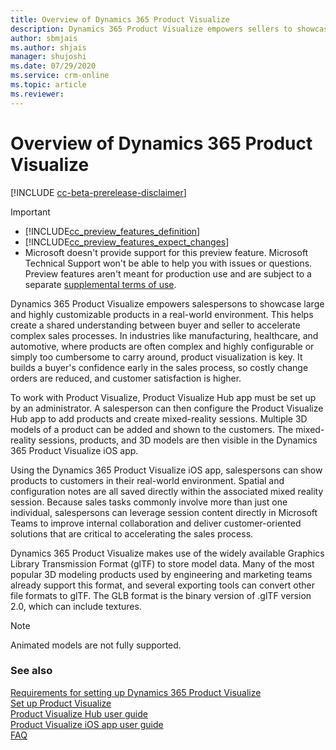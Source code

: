 ```yaml
---
title: Overview of Dynamics 365 Product Visualize
description: Dynamics 365 Product Visualize empowers sellers to showcase and customize products in a real-world environment
author: sbmjais
ms.author: shjais
manager: shujoshi
ms.date: 07/29/2020
ms.service: crm-online
ms.topic: article
ms.reviewer:
---
```


# Overview of Dynamics 365 Product Visualize

[!INCLUDE [cc-beta-prerelease-disclaimer](../includes/cc-beta-prerelease-disclaimer.md)]

> [!IMPORTANT]
> - [!INCLUDE[cc_preview_features_definition](../includes/cc-preview-features-definition.md)]  
> - [!INCLUDE[cc_preview_features_expect_changes](../includes/cc-preview-features-expect-changes.md)]
> - Microsoft doesn't provide support for this preview feature. Microsoft Technical Support won't be able to help you with issues or questions. Preview features aren't meant for production use and are subject to a separate [supplemental terms of use](https://go.microsoft.com/fwlink/p/?linkid=870960).

Dynamics 365 Product Visualize empowers salespersons to showcase large and highly customizable products in a real-world environment. This helps create a shared understanding between buyer and seller to accelerate complex sales processes. In industries like manufacturing, healthcare, and automotive, where products are often complex and highly configurable or simply too cumbersome to carry around, product visualization is key. It builds a buyer's confidence early in the sales process, so costly change orders are reduced, and customer satisfaction is higher.

To work with Product Visualize, Product Visualize Hub app must be set up by an administrator. A salesperson can then configure the Product Visualize Hub app to add products and create mixed-reality sessions. Multiple 3D models of a product can be added and shown to the customers. The mixed-reality sessions, products, and 3D models are then visible in the Dynamics 365 Product Visualize iOS app.

Using the Dynamics 365 Product Visualize iOS app, salespersons can show products to customers in their real-world environment. Spatial and configuration notes are all saved directly within the associated mixed reality session. Because sales tasks commonly involve more than just one individual, salespersons can leverage session content directly in Microsoft Teams to improve internal collaboration and deliver customer-oriented solutions that are critical to accelerating the sales process.

Dynamics 365 Product Visualize makes use of the widely available Graphics Library Transmission Format (glTF) to store model data. Many of the most popular 3D modeling products used by engineering and marketing teams already support this format, and several exporting tools can convert other file formats to glTF. The GLB format is the binary version of .glTF version 2.0, which can include textures.

> [!NOTE]
> Animated models are not fully supported.

### See also

[Requirements for setting up Dynamics 365 Product Visualize](requirements.md)<br>
[Set up Product Visualize](setup.md)<br>
[Product Visualize Hub user guide](hub-user-guide.md)<br>
[Product Visualize iOS app user guide](user-guide.md)<br>
[FAQ](faq.md)<br>
